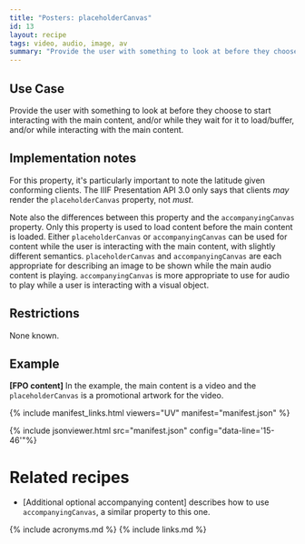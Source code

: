 ```yaml
---
title: "Posters: placeholderCanvas"
id: 13
layout: recipe
tags: video, audio, image, av
summary: "Provide the user with something to look at before they choose to start interacting with the main content, and/or while they wait for it to load/buffer, and/or while interacting with the main content."
---
```


## Use Case

Provide the user with something to look at before they choose to start interacting with the main content, and/or while they wait for it to load/buffer, and/or while interacting with the main content.

## Implementation notes

For this property, it's particularly important to note the latitude given conforming clients. The IIIF Presentation API 3.0 only says that clients _may_ render the `placeholderCanvas` property, not _must_.

Note also the differences between this property and the `accompanyingCanvas` property. Only this property is used to load content before the main content is loaded. Either `placeholderCanvas` or `accompanyingCanvas` can be used for content while the user is interacting with the main content, with slightly different semantics. `placeholderCanvas` and `accompanyingCanvas` are each appropriate for describing an image to be shown while the main audio content is playing. `accompanyingCanvas` is more appropriate to use for audio to play while a user is interacting with a visual object.

## Restrictions

None known.

## Example

**[FPO content]** In the example, the main content is a video and the `placeholderCanvas` is a promotional artwork for the video.

{% include manifest_links.html viewers="UV" manifest="manifest.json" %}

{% include jsonviewer.html src="manifest.json" config="data-line='15-46'"%}

# Related recipes

* [Additional optional accompanying content] describes how to use `accompanyingCanvas`, a similar property to this one.

{% include acronyms.md %}
{% include links.md %}

